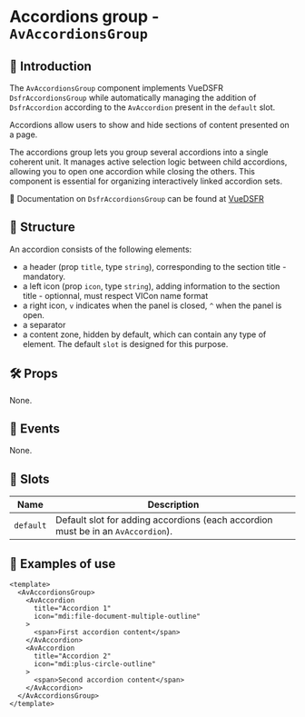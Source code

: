 # Accordions group - `AvAccordionsGroup`

## 🌟 Introduction

The `AvAccordionsGroup` component implements VueDSFR `DsfrAccordionsGroup` while automatically managing the addition of `DsfrAccordion` according to the `AvAccordion` present in the `default` slot.

Accordions allow users to show and hide sections of content presented on a page.

The accordions group lets you group several accordions into a single coherent unit. It manages active selection logic between child accordions, allowing you to open one accordion while closing the others. This component is essential for organizing interactively linked accordion sets.

🏅 Documentation on `DsfrAccordionsGroup` can be found at [VueDSFR](https://vue-ds.fr/composants/DsfrAccordionsGroup)

## 📐 Structure

An accordion consists of the following elements:

- a header (prop `title`, type `string`), corresponding to the section title - mandatory.
- a left icon (prop `icon`, type `string`), adding information to the section title - optionnal, must respect VICon name format
- a right icon, `v` indicates when the panel is closed, `^` when the panel is open.
- a separator
- a content zone, hidden by default, which can contain any type of element. The default `slot` is designed for this purpose.

## 🛠️ Props

None.

## 📡 Events

None.

## 🧩 Slots

| Name | Description |
| --- | --- |
| `default` | Default slot for adding accordions (each accordion must be in an `AvAccordion`). |

## 📝 Examples of use

```vue
<template>
  <AvAccordionsGroup>
    <AvAccordion
      title="Accordion 1"
      icon="mdi:file-document-multiple-outline"
    >
      <span>First accordion content</span>
    </AvAccordion>
    <AvAccordion
      title="Accordion 2"
      icon="mdi:plus-circle-outline"
    >
      <span>Second accordion content</span>
    </AvAccordion>
  </AvAccordionsGroup>
</template>
```
